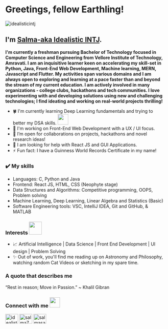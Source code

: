# Greetings, fellow Earthling! 
<p align="left"> <img src="https://komarev.com/ghpvc/?username=idealisticintj&label=Profile%20views&color=0e75b6&style=flat" alt="idealisticintj" /> </p>

## I'm [Salma-aka Idealistic INTJ](https://www.linkedin.com/in/salma7/). 
**I'm currently a freshman pursuing Bachelor of Technology focused in Computer Science and Engineering from Vellore Institute of Technology, Amravati. I am an inquisitive learner keen on accelerating my skill-set in Python, Java, Front-End Web Development, Machine learning, MERN, Javascript and Flutter. My activities span various domains and I am always open to exploring and learning at a pace faster than and beyond the stream of my current education. I am actively involved in many organizations - college clubs, hackathons and tech communities. I love experimenting with and developing solutions using new and challenging technologies; I find ideating and working on real-world projects thrilling!**

- 🍀 I'm currently learning Deep Learning fundamentals and trying to better my DSA skills. <img src="https://github.com/ritik307/ritik307/blob/main/images/laptop.gif" width="33">
- 🧮 I'm working on Front-End Web Development with a UX / UI focus.
- :pineapple: I’m open for collaborations on projects, hackathons and novel research ideas!
- 🤔 I am looking for help with React JS and GUI Applications.
- ⚡ Fun fact: I have a Guinness World Records Certificate in my name! 

### ✔️ My skills
- Languages: C, Python and Java
- Frontend: React JS, HTML, CSS (Neophyte stage)
- Data Structures and Algorithms: Competitive programming, OOPS, Problem solving
- Machine Learning, Deep Learning, Linear Algebra and Statistics (Basic)
- Software Engineering tools: VSC, IntelliJ IDEA, Git and GitHub, & MATLAB

### Interests <img src="https://media.giphy.com/media/VgCDAzcKvsR6OM0uWg/giphy.gif" width="40">
- :chart_with_upwards_trend: Artificial Intelligence | Data Science | Front End Development | UI design | Problem Solving 
- :sparkles:  Out of work, you'll find me reading up on Astronomy and Philosophy, watching random Cat Videos or sketching in my spare time.


### A quote that describes me

“Rest in reason; Move in Passion.”
~ Khalil Gibran

<h3 align="left">Connect with me <img src="https://user-images.githubusercontent.com/53649201/99296951-8ef68900-286d-11eb-9bf3-fdb6cf13b585.gif" height="32px"></h3>
<p align="left">
<a href="https://dev.to/idealisticintj" target="blank"><img align="center" src="https://cdn.jsdelivr.net/npm/simple-icons@3.0.1/icons/dev-dot-to.svg" alt="idealisticintj" height="30" width="40" /></a>
<a href="https://linkedin.com/in/salma7" target="blank"><img align="center" src="https://cdn.jsdelivr.net/npm/simple-icons@3.0.1/icons/linkedin.svg" alt="salma7" height="30" width="40" /></a>
<a href="https://www.leetcode.com/salmasaa02" target="blank"><img align="center" src="https://cdn.jsdelivr.net/npm/simple-icons@3.0.1/icons/leetcode.svg" alt="salmasaa02" height="30" width="40" /></a>
</p>

                                                                                                                                    
<!--
**IdealisticINTJ/IdealisticINTJ** is a ✨ _special_ ✨ repository because its `README.md` (this file) appears on your GitHub profile.
